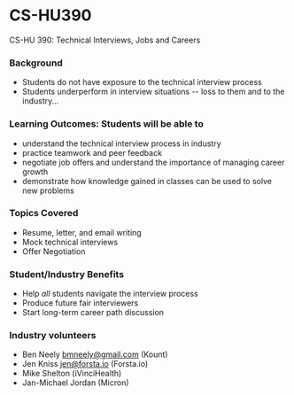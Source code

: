 # CS-HU390
CS-HU 390: Technical Interviews, Jobs and Careers

### Background
* Students do not have exposure to the technical interview process  
* Students underperform in interview situations -- loss to them and to the industry...  
### Learning Outcomes: Students will be able to
* understand the technical interview process in industry 
* practice teamwork and peer feedback  
* negotiate job offers and understand the importance of managing career growth  
* demonstrate how knowledge gained in classes can be used to solve new problems 
### Topics Covered
* Resume, letter, and email writing  
* Mock technical interviews    
* Offer Negotiation   
### Student/Industry Benefits
* Help _all_ students navigate the interview process 
* Produce future fair interviewers   
* Start long-term career path discussion 

### Industry volunteers
* Ben Neely bmneely@gmail.com (Kount)
* Jen Kniss jen@forsta.io (Forsta.io)
* Mike Shelton (iVinciHealth)
* Jan-Michael Jordan (Micron)

